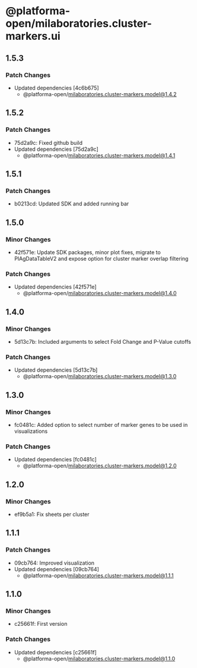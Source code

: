# @platforma-open/milaboratories.cluster-markers.ui

## 1.5.3

### Patch Changes

- Updated dependencies [4c6b675]
  - @platforma-open/milaboratories.cluster-markers.model@1.4.2

## 1.5.2

### Patch Changes

- 75d2a9c: Fixed github build
- Updated dependencies [75d2a9c]
  - @platforma-open/milaboratories.cluster-markers.model@1.4.1

## 1.5.1

### Patch Changes

- b0213cd: Updated SDK and added running bar

## 1.5.0

### Minor Changes

- 42f571e: Update SDK packages, minor plot fixes, migrate to PlAgDataTableV2 and expose option for cluster marker overlap filtering

### Patch Changes

- Updated dependencies [42f571e]
  - @platforma-open/milaboratories.cluster-markers.model@1.4.0

## 1.4.0

### Minor Changes

- 5d13c7b: Included arguments to select Fold Change and P-Value cutoffs

### Patch Changes

- Updated dependencies [5d13c7b]
  - @platforma-open/milaboratories.cluster-markers.model@1.3.0

## 1.3.0

### Minor Changes

- fc0481c: Added option to select number of marker genes to be used in visualizations

### Patch Changes

- Updated dependencies [fc0481c]
  - @platforma-open/milaboratories.cluster-markers.model@1.2.0

## 1.2.0

### Minor Changes

- ef9b5a1: Fix sheets per cluster

## 1.1.1

### Patch Changes

- 09cb764: Improved visualization
- Updated dependencies [09cb764]
  - @platforma-open/milaboratories.cluster-markers.model@1.1.1

## 1.1.0

### Minor Changes

- c25661f: First version

### Patch Changes

- Updated dependencies [c25661f]
  - @platforma-open/milaboratories.cluster-markers.model@1.1.0
